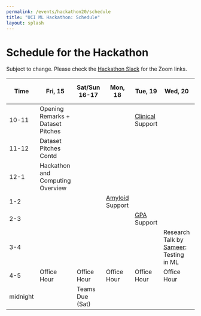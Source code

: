 ```yaml
---
permalink: /events/hackathon20/schedule
title: "UCI ML Hackathon: Schedule"
layout: splash
---
```


# Schedule for the Hackathon

Subject to change. Please check the [Hackathon Slack](http://uciml-hackathon.slack.com) for the Zoom links.

| Time     	| Fri, 15                           	| Sat/Sun 16-17 	| Mon, 18                                                 	| Tue, 19                                          	| Wed, 20                                                          	| Thurs-Sat, 21-23 	| Sun, 24                            	|
|----------	|-----------------------------------	|---------------	|---------------------------------------------------------	|--------------------------------------------------	|------------------------------------------------------------------	|------------------	|------------------------------------	|
| 10-11    	| Opening Remarks + Dataset Pitches 	|               	|                                                         	| [Clinical](/events/hackathon20/datasets) Support 	|                                                                  	|                  	|                                    	|
| 11-12    	| Dataset Pitches Contd             	|               	|                                                         	|                                                  	|                                                                  	|                  	|                                    	|
| 12-1     	| Hackathon and Computing Overview  	|               	|                                                         	|                                                  	|                                                                  	|                  	|                                    	|
| 1-2      	|                                   	|               	| [Amyloid](/events/hackathon20/datasets#amyloid) Support 	|                                                  	|                                                                  	|                  	|                                    	|
| 2-3      	|                                   	|               	|                                                         	| [GPA](/events/hackathon20/datasets#gpa) Support  	|                                                                  	|                  	| Submissions Due, 3pm               	|
| 3-4      	|                                   	|               	|                                                         	|                                                  	| Research Talk by [Sameer](http://sameersingh.org): Testing in ML 	|                  	| Closing Remarks and Breakout rooms 	|
| 4-5      	| Office Hour                       	| Office Hour   	| Office Hour                                             	| Office Hour                                      	| Office Hour                                                      	| Office Hour      	|                                    	|
| midnight 	|                                   	| Teams Due (Sat)     	|                                                         	|                                                  	|                                                                  	|                  	|                                    	|